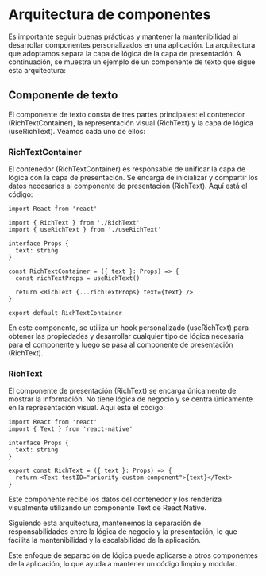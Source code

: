 # Arquitectura de componentes

Es importante seguir buenas prácticas y mantener la mantenibilidad al desarrollar componentes personalizados en una aplicación. La arquitectura que adoptamos separa la capa de lógica de la capa de presentación. A continuación, se muestra un ejemplo de un componente de texto que sigue esta arquitectura:

## Componente de texto

El componente de texto consta de tres partes principales: el contenedor (RichTextContainer), la representación visual (RichText) y la capa de lógica (useRichText). Veamos cada uno de ellos:

### RichTextContainer

El contenedor (RichTextContainer) es responsable de unificar la capa de lógica con la capa de presentación. Se encarga de inicializar y compartir los datos necesarios al componente de presentación (RichText). Aquí está el código:

```tsx
import React from 'react'

import { RichText } from './RichText'
import { useRichText } from './useRichText'

interface Props {
  text: string
}

const RichTextContainer = ({ text }: Props) => {
  const richTextProps = useRichText()

  return <RichText {...richTextProps} text={text} />
}

export default RichTextContainer
```

En este componente, se utiliza un hook personalizado (useRichText) para obtener las propiedades y desarrollar cualquier tipo de lógica necesaria para el componente y luego se pasa al componente de presentación (RichText).

### RichText

El componente de presentación (RichText) se encarga únicamente de mostrar la información. No tiene lógica de negocio y se centra únicamente en la representación visual. Aquí está el código:

```tsx
import React from 'react'
import { Text } from 'react-native'

interface Props {
  text: string
}

export const RichText = ({ text }: Props) => {
  return <Text testID="priority-custom-component">{text}</Text>
}
```

Este componente recibe los datos del contenedor y los renderiza visualmente utilizando un componente Text de React Native.

Siguiendo esta arquitectura, mantenemos la separación de responsabilidades entre la lógica de negocio y la presentación, lo que facilita la mantenibilidad y la escalabilidad de la aplicación.

Este enfoque de separación de lógica puede aplicarse a otros componentes de la aplicación, lo que ayuda a mantener un código limpio y modular.
